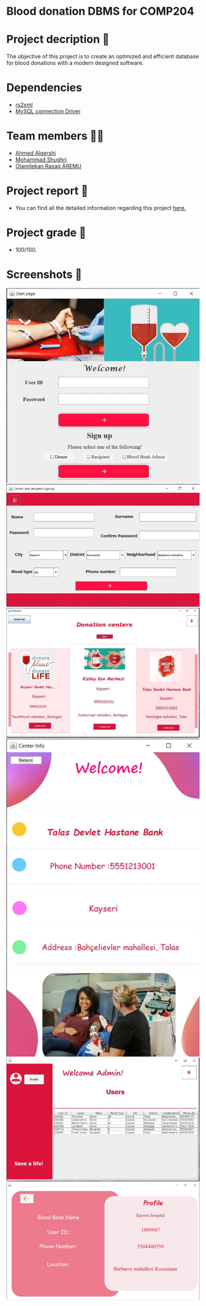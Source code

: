 # Blood donation DBMS for COMP204

# Project decription 📃
The objective of this project is to create an optimized and efficient database for blood donations with a modern designed software.
# Dependencies
- [rs2xml](https://sourceforge.net/projects/finalangelsanddemons/)
- [MySQL connection Driver](https://dev.mysql.com/downloads/connector/j/)
# Team members 👨‍💻
- [Ahmed Alqershi](https://github.com/Ahmed-Alqershi)
- [Mohammad Shughri](https://github.com/MXS11)
- [Olamilekan Rasaq AREMU](https://github.com/Areezy)
# Project report 📝
- You can find all the detailed information regarding this project [here.](https://drive.google.com/file/d/12fcKsY-g5QpwEGohX-1LEY_gvkocbpoz/view?usp=sharing)
# Project grade 🏁
- 100/100.
# Screenshots 📸

![](screenshot/1.jpg)
![](screenshot/2.jpg)
![](screenshot/3.png)
![](screenshot/4.jpg)
![](screenshot/5.jpg)
![](screenshot/6.jpg)
